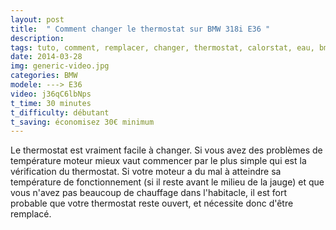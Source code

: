 ```yaml
---
layout: post
title:  " Comment changer le thermostat sur BMW 318i E36 "
description: 
tags: tuto, comment, remplacer, changer, thermostat, calorstat, eau, bmw, e36, 318i,
date: 2014-03-28 
img: generic-video.jpg
categories: BMW
modele: ---> E36
video: j36qC6lbNps
t_time: 30 minutes
t_difficulty: débutant
t_saving: économisez 30€ minimum 
---
```

Le thermostat est vraiment facile à changer. Si vous avez des problèmes de température moteur mieux vaut commencer par le plus simple qui est la vérification du thermostat. 
Si votre moteur a du mal à atteindre sa température de fonctionnement (si il reste avant le milieu de la jauge) et que vous n'avez pas beaucoup de chauffage dans l'habitacle, il est fort probable que votre thermostat reste ouvert, et nécessite donc d'être remplacé.